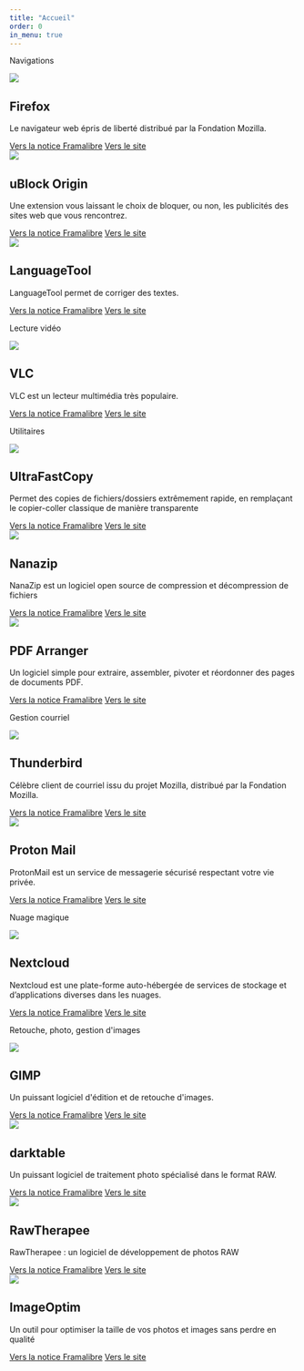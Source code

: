 ```yaml
---
title: "Accueil"
order: 0
in_menu: true
---
```

<p class="encart">Navigations</p>


<article class="framalibre-notice">
    <div>
      <img src="({% link images/firefox_browser_logo_icon_152991.png%})">
    </div>
    <div>
      <h2>Firefox</h2>
      <p>Le navigateur web épris de liberté distribué par la Fondation Mozilla.</p>
      <div>
        <a href="https://framalibre.org/notices/firefox.html">Vers la notice Framalibre</a>
        <a href="https://www.mozilla.org/fr/firefox/">Vers le site</a>
      </div>
    </div>
  </article>



  <article class="framalibre-notice">
    <div>
      <img src="https://framalibre.org/images/logo/uBlock%20Origin.png">
    </div>
    <div>
      <h2>uBlock Origin</h2>
      <p>Une extension vous laissant le choix de bloquer, ou non, les publicités des sites web que vous rencontrez.</p>
      <div>
        <a href="https://framalibre.org/notices/ublock-origin.html">Vers la notice Framalibre</a>
        <a href="https://github.com/gorhill/uBlock">Vers le site</a>
      </div>
    </div>
  </article>



  <article class="framalibre-notice">
    <div>
      <img src="https://upload.wikimedia.org/wikipedia/commons/4/45/LanguageTool_Logo.svg">
    </div>
    <div>
      <h2>LanguageTool</h2>
      <p>LanguageTool permet de corriger des textes.</p>
      <div>
        <a href="https://framalibre.org/notices/languagetool.html">Vers la notice Framalibre</a>
        <a href="https://languagetool.org/fr/">Vers le site</a>
      </div>
    </div>
  </article>

 <p class="encart">Lecture vidéo</p>

  <article class="framalibre-notice">
    <div>
      <img src="https://framalibre.org/images/logo/VLC.png">
    </div>
    <div>
      <h2>VLC</h2>
      <p>VLC est un lecteur multimédia très populaire.</p>
      <div>
        <a href="https://framalibre.org/notices/vlc.html">Vers la notice Framalibre</a>
        <a href="https://www.videolan.org/vlc/">Vers le site</a>
      </div>
    </div>
  </article>

 <p class="encart">Utilitaires</p>

  <article class="framalibre-notice">
    <div>
      <img src="https://framalibre.org/images/logo/UltraFastCopy.jpg">
    </div>
    <div>
      <h2>UltraFastCopy</h2>
      <p>Permet des copies de fichiers/dossiers extrêmement rapide, en remplaçant le copier-coller classique de manière transparente</p>
      <div>
        <a href="https://framalibre.org/notices/ultrafastcopy.html">Vers la notice Framalibre</a>
        <a href="https://ultrafastcopy.com/">Vers le site</a>
      </div>
    </div>
  </article>



  <article class="framalibre-notice">
    <div>
      <img src="https://framalibre.org/images/logo/Nanazip.png">
    </div>
    <div>
      <h2>Nanazip</h2>
      <p>NanaZip est un logiciel open source de compression et décompression de fichiers</p>
      <div>
        <a href="https://framalibre.org/notices/nanazip.html">Vers la notice Framalibre</a>
        <a href="https://apps.microsoft.com/store/detail/nanazip/9N8G7TSCL18R?hl=fr-fr&amp;gl=fr&amp;rtc=…">Vers le site</a>
      </div>
    </div>
  </article>

  <article class="framalibre-notice">
    <div>
      <img src="https://framalibre.org/images/logo/PDF%20Arranger.png">
    </div>
    <div>
      <h2>PDF Arranger</h2>
      <p>Un logiciel simple pour extraire, assembler, pivoter et réordonner des pages de documents PDF.</p>
      <div>
        <a href="https://framalibre.org/notices/pdf-arranger.html">Vers la notice Framalibre</a>
        <a href="https://github.com/pdfarranger/pdfarranger">Vers le site</a>
      </div>
    </div>
  </article> 

 <p class="encart">Gestion courriel</p>

  <article class="framalibre-notice">
    <div>
      <img src="https://framalibre.org/images/logo/Thunderbird.png">
    </div>
    <div>
      <h2>Thunderbird</h2>
      <p>Célèbre client de courriel issu du projet Mozilla, distribué par la Fondation Mozilla.</p>
      <div>
        <a href="https://framalibre.org/notices/thunderbird.html">Vers la notice Framalibre</a>
        <a href="https://www.thunderbird.net/fr/">Vers le site</a>
      </div>
    </div>
  </article>

  <article class="framalibre-notice">
    <div>
      <img src="https://framalibre.org/images/logo/ProtonMail.png">
    </div>
    <div>
      <h2>Proton Mail</h2>
      <p>ProtonMail est un service de messagerie sécurisé respectant votre vie privée.</p>
      <div>
        <a href="https://framalibre.org/notices/proton-mail.html">Vers la notice Framalibre</a>
        <a href="https://proton.me/fr/mail">Vers le site</a>
      </div>
    </div>
  </article>

 <p class="encart">Nuage magique</p>

  <article class="framalibre-notice">
    <div>
      <img src="https://framalibre.org/images/logo/Nextcloud.png">
    </div>
    <div>
      <h2>Nextcloud</h2>
      <p>Nextcloud est une plate-forme auto-hébergée de services de stockage et d’applications diverses dans les nuages.</p>
      <div>
        <a href="https://framalibre.org/notices/nextcloud.html">Vers la notice Framalibre</a>
        <a href="https://nextcloud.com/">Vers le site</a>
      </div>
    </div>
  </article>


 <p class="encart">Retouche, photo, gestion d'images</p>



  <article class="framalibre-notice">
    <div>
      <img src="https://framalibre.org/images/logo/GIMP.png">
    </div>
    <div>
      <h2>GIMP</h2>
      <p>Un puissant logiciel d'édition et de retouche d'images.</p>
      <div>
        <a href="https://framalibre.org/notices/gimp.html">Vers la notice Framalibre</a>
        <a href="https://www.gimp.org/">Vers le site</a>
      </div>    </div>
  </article>



  <article class="framalibre-notice">
    <div>
      <img src="https://framalibre.org/images/logo/darktable.png">
    </div>
    <div>
      <h2>darktable</h2>
      <p>Un puissant logiciel de traitement photo spécialisé dans le format RAW.</p>
      <div>
        <a href="https://framalibre.org/notices/darktable.html">Vers la notice Framalibre</a>
        <a href="http://www.darktable.org/">Vers le site</a>
      </div>
    </div>
  </article>



  <article class="framalibre-notice">
    <div>
      <img src="https://framalibre.org/images/logo/RawTherapee.png">
    </div>
    <div>
      <h2>RawTherapee</h2>
      <p>RawTherapee : un logiciel de développement de photos RAW</p>
      <div>
        <a href="https://framalibre.org/notices/rawtherapee.html">Vers la notice Framalibre</a>
        <a href="http://rawtherapee.com">Vers le site</a>
      </div>
    </div>
  </article>



  <article class="framalibre-notice">
    <div>
      <img src="https://framalibre.org/images/logo/ImageOptim.png">
    </div>
    <div>
      <h2>ImageOptim</h2>
      <p>Un outil pour optimiser la taille de vos photos et images sans perdre en qualité</p>
      <div>
        <a href="https://framalibre.org/notices/imageoptim.html">Vers la notice Framalibre</a>
        <a href="https://imageoptim.com/mac">Vers le site</a>
      </div>
    </div>
  </article> 